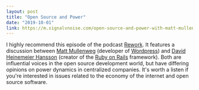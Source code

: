 ```yaml
---
layout: post
title: "Open Source and Power"
date: "2019-10-01"
link: https://m.signalvnoise.com/open-source-and-power-with-matt-mullenweg/
---
```


I highly recommend this episode of the podcast [Rework](https://rework.fm). It features a discussion between [Matt Mullenweg](https://ma.tt) (developer of [Wordpress](https://wordpress.org)) and [David Heinemeier Hansson](https://dhh.dk) (creator of the [Ruby on Rails](https://rubyonrails.org) framework). Both are influential voices in the open source development world, but have differing opinions on power dynamics in centralized companies. It's worth a listen if you're interested in issues related to the economy of the internet and open source software.